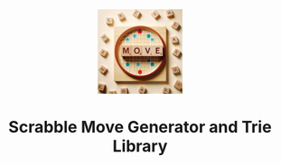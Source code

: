 <div class="Image" align="center">
  <img src="https://github.com/aryaman-sakthi/Scrabble-Move-Generator/blob/main/assets/Project%20Thumbnail.jpeg" alt="Logo" width="150" height="150">
</div>
<h1 align="center">Scrabble Move Generator and Trie Library</h1>
